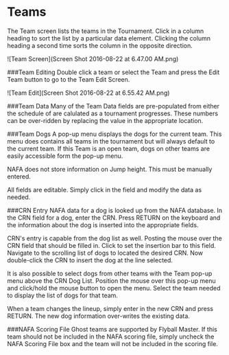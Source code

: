 # Teams

The Team screen lists the teams in the Tournament. Click in a column heading to sort the list by a particular data element. Clicking the column heading a second time sorts the column in the opposite direction.

![Team Screen](Screen Shot 2016-08-22 at 6.47.00 AM.png)

###Team Editing
Double click a team or select the Team and press the Edit Team button to go to the Team Edit Screen.

![Team Edit](Screen Shot 2016-08-22 at 6.55.42 AM.png)

###Team Data
Many of the Team Data fields are pre-populated from either the schedule of are calulated as a tournament progresses. These numbers can be over-ridden by replacing the value in the appropriate location.

###Team Dogs
A pop-up menu displays the dogs for the current team. This menu does contains all teams in the tournament but will always default to the current team. If this Team is an open team, dogs on other teams are easily accessible form the pop-up menu.

NAFA does not store information on Jump height. This must be manually entered.

All fields are editable. Simply click in the field and modify the data as needed.

###CRN Entry
NAFA data for a dog is looked up from the NAFA database. In the CRN field for a dog, enter the CRN. Press RETURN on the keyboard and the information about the dog is inserted into the appropriate fields.

CRN's entry is capable from the dog list as well. Posting the mouse over the CRN field that should be filled in. Click to set the insertion bar to this field. Navigate to the scrolling list of dogs to located the desired CRN. Now double-click the CRN to insert the dog at the line selected.

It is also possible to select dogs from other teams with the Team pop-up menu above the CRN Dog List. Position the mouse over this pop-up menu and click/hold the mouse button to open the menu. Select the team needed to display the list of dogs for that team.

When a team changes the lineup, simply enter in the new CRN and press RETURN. The new dog information over-writes the existing data.

###NAFA Scoring File
Ghost teams are supported by Flyball Master. If this team should not be included in the NAFA scoring file, simply uncheck the NAFA Scoring File box and the team will not be included in the scoring file.